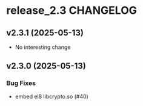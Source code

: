 # release_2.3 CHANGELOG

## v2.3.1 (2025-05-13)

- No interesting change

## v2.3.0 (2025-05-13)

### Bug Fixes

- embed el8 libcrypto.so (#40)


